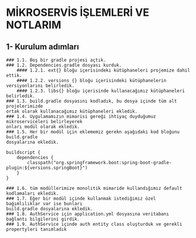 # MİKROSERVİS İŞLEMLERİ VE NOTLARIM

## 1- Kurulum adımları

    ### 1.1. Boş bir gradle projesi açtık.
    ### 1.2. Dependencies.gradle dosyası kurduk.
        #### 1.2.1. ext{} bloğu içerisindeki kütüphaneleri projemize dahil ettik.
        #### 1.2.2. versions {} bloğu içerisindeki kütüphanelerin versiyonlarını belirledik.
        #### 1.2.3. libs{} bloğu içerisinde kullanacağımız kütüphaneleri belirledik.
    ### 1.3. build.gradle dosyasını kodladık, bu dosya içinde tüm alt projelerimizde 
    ortak olarak kullanacağımız kütüphaneleri ekledik.
    ### 1.4. Uygulamamızın mimarisi gereği ihtiyaç duyduğumuz mikroserviceleri belirleyerek
    onları modül olarak ekledik.
    ### 1.5. Her bir modül için eklememiz gerekn aşağıdaki kod bloğunu build.gradle 
    dosyalarına ekledik.
```
buildscript {
    dependencies {
        classpath("org.springframework.boot:spring-boot-gradle-plugin:${versions.springBoot}")
    }
}
```
    ### 1.6. tüm modüllerimize monolitik mimaride kullandığımız default kodlamaları ekledik.
    ### 1.7. Eğer bir modül içinde kullanmak istediğimiz özel bağımlılıklar var ise bunları
    build.gradle dosyalarına ekledik.
    ### 1.8. AuthService için application.yml dosyasına veritabanı bağlantı bilgilerini girdik.
    ### 1.9. AuthService içinde auth entity class oluşturduk ve gerekli propertyleri tanımladık